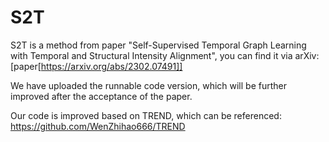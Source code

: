 # S2T

S2T is a method from paper "Self-Supervised Temporal Graph Learning with Temporal and Structural Intensity Alignment", you can find it via arXiv: [paper[https://arxiv.org/abs/2302.07491]] 

We have uploaded the runnable code version, which will be further improved after the acceptance of the paper.

Our code is improved based on TREND, which can be referenced: https://github.com/WenZhihao666/TREND
